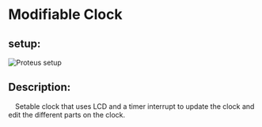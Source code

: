 # Modifiable Clock

## setup:
![Proteus setup](/images/n07_Modifiable_Clock.png)
## Description:
&emsp;Setable clock that uses LCD and a timer interrupt to update the clock and edit the different parts on the clock.<br />
